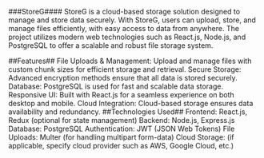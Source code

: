 ###StoreG####
StoreG is a cloud-based storage solution designed to manage and store data securely. With StoreG, users can upload, store, and manage files efficiently, with easy access to data from anywhere. The project utilizes modern web technologies such as React.js, Node.js, and PostgreSQL to offer a scalable and robust file storage system.

##Features##
File Uploads & Management: Upload and manage files with custom chunk sizes for efficient storage and retrieval.
Secure Storage: Advanced encryption methods ensure that all data is stored securely.
Database: PostgreSQL is used for fast and scalable data storage.
Responsive UI: Built with React.js for a seamless experience on both desktop and mobile.
Cloud Integration: Cloud-based storage ensures data availability and redundancy.
##Technologies Used##
Frontend: React.js, Redux (optional for state management)
Backend: Node.js, Express.js
Database: PostgreSQL
Authentication: JWT (JSON Web Tokens)
File Uploads: Multer (for handling multipart form-data)
Cloud Storage: (if applicable, specify cloud provider such as AWS, Google Cloud, etc.)
